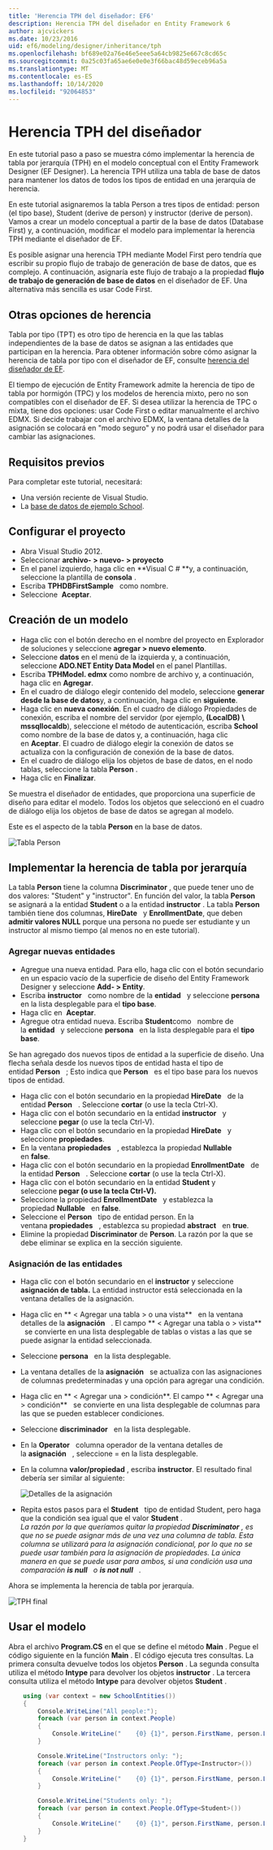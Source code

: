 ```yaml
---
title: 'Herencia TPH del diseñador: EF6'
description: Herencia TPH del diseñador en Entity Framework 6
author: ajcvickers
ms.date: 10/23/2016
uid: ef6/modeling/designer/inheritance/tph
ms.openlocfilehash: bf689e02a76e46e5eee5a64cb9825e667c8cd65c
ms.sourcegitcommit: 0a25c03fa65ae6e0e0e3f66bac48d59eceb96a5a
ms.translationtype: MT
ms.contentlocale: es-ES
ms.lasthandoff: 10/14/2020
ms.locfileid: "92064853"
---
```

# <a name="designer-tph-inheritance"></a>Herencia TPH del diseñador
En este tutorial paso a paso se muestra cómo implementar la herencia de tabla por jerarquía (TPH) en el modelo conceptual con el Entity Framework Designer (EF Designer). La herencia TPH utiliza una tabla de base de datos para mantener los datos de todos los tipos de entidad en una jerarquía de herencia.

En este tutorial asignaremos la tabla Person a tres tipos de entidad: person (el tipo base), Student (derive de person) y instructor (derive de person). Vamos a crear un modelo conceptual a partir de la base de datos (Database First) y, a continuación, modificar el modelo para implementar la herencia TPH mediante el diseñador de EF.

Es posible asignar una herencia TPH mediante Model First pero tendría que escribir su propio flujo de trabajo de generación de base de datos, que es complejo. A continuación, asignaría este flujo de trabajo a la propiedad **flujo de trabajo de generación de base de datos** en el diseñador de EF. Una alternativa más sencilla es usar Code First.

## <a name="other-inheritance-options"></a>Otras opciones de herencia

Tabla por tipo (TPT) es otro tipo de herencia en la que las tablas independientes de la base de datos se asignan a las entidades que participan en la herencia. Para obtener información sobre cómo asignar la herencia de tabla por tipo con el diseñador de EF, consulte [herencia del diseñador de EF](xref:ef6/modeling/designer/inheritance/tpt).

El tiempo de ejecución de Entity Framework admite la herencia de tipo de tabla por hormigón (TPC) y los modelos de herencia mixto, pero no son compatibles con el diseñador de EF. Si desea utilizar la herencia de TPC o mixta, tiene dos opciones: usar Code First o editar manualmente el archivo EDMX. Si decide trabajar con el archivo EDMX, la ventana detalles de la asignación se colocará en "modo seguro" y no podrá usar el diseñador para cambiar las asignaciones.

## <a name="prerequisites"></a>Requisitos previos

Para completar este tutorial, necesitará:

- Una versión reciente de Visual Studio.
- La [base de datos de ejemplo School](xref:ef6/resources/school-database).

## <a name="set-up-the-project"></a>Configurar el proyecto

-   Abra Visual Studio 2012.
-   Seleccionar **archivo- &gt; nuevo- &gt; proyecto**
-   En el panel izquierdo, haga clic en **Visual C \# **y, a continuación, seleccione la plantilla de **consola** .
-   Escriba **TPHDBFirstSample**   como nombre.
-   Seleccione  **Aceptar**.

## <a name="create-a-model"></a>Creación de un modelo

-   Haga clic con el botón derecho en el nombre del proyecto en Explorador de soluciones y seleccione **agregar &gt; nuevo elemento**.
-   Seleccione **datos** en el menú de la izquierda y, a continuación, seleccione **ADO.NET Entity Data Model** en el panel Plantillas.
-   Escriba **TPHModel. edmx** como nombre de archivo y, a continuación, haga clic en **Agregar**.
-   En el cuadro de diálogo elegir contenido del modelo, seleccione **generar desde la base de datos**y, a continuación, haga clic en **siguiente**.
-   Haga clic en **nueva conexión**.
    En el cuadro de diálogo Propiedades de conexión, escriba el nombre del servidor (por ejemplo, **(LocalDB) \\ mssqllocaldb**), seleccione el método de autenticación, escriba **School**   como nombre de la base de datos y, a continuación, haga clic en **Aceptar**.
    El cuadro de diálogo elegir la conexión de datos se actualiza con la configuración de conexión de la base de datos.
-   En el cuadro de diálogo elija los objetos de base de datos, en el nodo tablas, seleccione la tabla **Person** .
-   Haga clic en **Finalizar**.

Se muestra el diseñador de entidades, que proporciona una superficie de diseño para editar el modelo. Todos los objetos que seleccionó en el cuadro de diálogo elija los objetos de base de datos se agregan al modelo.

Este es el aspecto de la tabla **Person** en la base de datos.

![Tabla Person](~/ef6/media/persontable.png) 

## <a name="implement-table-per-hierarchy-inheritance"></a>Implementar la herencia de tabla por jerarquía

La tabla **Person** tiene la columna **Discriminator** , que puede tener uno de dos valores: "Student" y "instructor". En función del valor, la tabla **Person** se asignará a la entidad **Student** o a la entidad **instructor** . La tabla **Person** también tiene dos columnas, **HireDate**   y **EnrollmentDate**, que deben **admitir valores NULL** porque una persona no puede ser estudiante y un instructor al mismo tiempo (al menos no en este tutorial).

### <a name="add-new-entities"></a>Agregar nuevas entidades

-   Agregue una nueva entidad.
    Para ello, haga clic con el botón secundario en un espacio vacío de la superficie de diseño del Entity Framework Designer y seleccione **Add- &gt; Entity**.
-   Escriba **instructor**   como nombre de la **entidad**   y seleccione **persona**   en la lista desplegable para el **tipo base**.
-   Haga clic en  **Aceptar**.
-   Agregue otra entidad nueva. Escriba **Student**como   nombre de la **entidad**   y seleccione **persona**   en la lista desplegable para el **tipo base**.

Se han agregado dos nuevos tipos de entidad a la superficie de diseño. Una flecha señala desde los nuevos tipos de entidad hasta el tipo de entidad **Person**   ; Esto indica que **Person**   es el tipo base para los nuevos tipos de entidad.

-   Haga clic con el botón secundario en la propiedad **HireDate**   de la entidad **Person**   . Seleccione **cortar** (o use la tecla Ctrl-X).
-   Haga clic con el botón secundario en la entidad **instructor**   y seleccione **pegar** (o use la tecla Ctrl-V).
-   Haga clic con el botón secundario en la propiedad **HireDate**   y seleccione **propiedades**.
-   En la ventana **propiedades**   , establezca la propiedad **Nullable**   en **false**.
-   Haga clic con el botón secundario en la propiedad **EnrollmentDate**   de la entidad **Person**   . Seleccione **cortar** (o use la tecla Ctrl-X).
-   Haga clic con el botón secundario en la entidad **Student** y seleccione **pegar (o use la tecla Ctrl-V).**
-   Seleccione la propiedad **EnrollmentDate**   y establezca la propiedad **Nullable**   en **false**.
-   Seleccione el **Person**   tipo de entidad person. En la ventana **propiedades**   , establezca su propiedad **abstract**   en **true**.
-   Elimine la propiedad **Discriminator** de **Person**. La razón por la que se debe eliminar se explica en la sección siguiente.

### <a name="map-the-entities"></a>Asignación de las entidades

-   Haga clic con el botón secundario en el **instructor** y seleccione **asignación de tabla.**
    La entidad instructor está seleccionada en la ventana detalles de la asignación.
-   Haga clic en ** &lt; Agregar una tabla &gt; o una vista**   en la ventana detalles de la **asignación**   .
    El campo ** &lt; Agregar una tabla o &gt; vista**   se convierte en una lista desplegable de tablas o vistas a las que se puede asignar la entidad seleccionada.
-   Seleccione **persona**   en la lista desplegable.
-   La ventana detalles de la **asignación**   se actualiza con las asignaciones de columnas predeterminadas y una opción para agregar una condición.
-   Haga clic en ** &lt; Agregar una &gt; condición**.
    El campo ** &lt; Agregar una &gt; condición**   se convierte en una lista desplegable de columnas para las que se pueden establecer condiciones.
-   Seleccione **discriminador**   en la lista desplegable.
-   En la **Operator**   columna operador de la ventana detalles de la **asignación**   , seleccione = en la lista desplegable.
-   En la columna **valor/propiedad** , escriba **instructor**. El resultado final debería ser similar al siguiente:

    ![Detalles de la asignación](~/ef6/media/mappingdetails2.png)

-   Repita estos pasos para el **Student**   tipo de entidad Student, pero haga que la condición sea igual que el valor **Student** .  
    *La razón por la que queríamos quitar la propiedad **Discriminator** , es que no se puede asignar más de una vez una columna de tabla. Esta columna se utilizará para la asignación condicional, por lo que no se puede usar también para la asignación de propiedades. La única manera en que se puede usar para ambos, si una condición usa una comparación **is null**   o **is not null**   .*

Ahora se implementa la herencia de tabla por jerarquía.

![TPH final](~/ef6/media/finaltph.png)

## <a name="use-the-model"></a>Usar el modelo

Abra el archivo **Program.CS** en el que se define el método **Main** . Pegue el código siguiente en la función **Main** . El código ejecuta tres consultas. La primera consulta devuelve todos los objetos **Person** . La segunda consulta utiliza el método **Intype** para devolver los objetos **instructor** . La tercera consulta utiliza el método **Intype** para devolver objetos **Student** .

``` csharp
    using (var context = new SchoolEntities())
    {
        Console.WriteLine("All people:");
        foreach (var person in context.People)
        {
            Console.WriteLine("    {0} {1}", person.FirstName, person.LastName);
        }

        Console.WriteLine("Instructors only: ");
        foreach (var person in context.People.OfType<Instructor>())
        {
            Console.WriteLine("    {0} {1}", person.FirstName, person.LastName);
        }

        Console.WriteLine("Students only: ");
        foreach (var person in context.People.OfType<Student>())
        {
            Console.WriteLine("    {0} {1}", person.FirstName, person.LastName);
        }
    }
```
